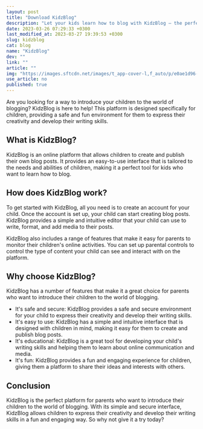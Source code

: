 ```yaml
---
layout: post
title: "Download KidzBlog"
description: "Let your kids learn how to blog with KidzBlog – the perfect platform for children to express their creativity and develop their writing skills in a fun and safe online environment."
date: 2023-03-26 07:29:33 +0300
last_modified_at: 2023-03-27 19:39:53 +0300
slug: kidzblog
cat: blog
name: "KidzBlog"
dev: ""
link: ""
article: ""
img: "https://images.sftcdn.net/images/t_app-cover-l,f_auto/p/e0ae1d96-9b52-11e6-8c57-00163ec9f5fa/574533561/kidzblog-screenshot.jpg"
use_article: no
published: true
---
```

Are you looking for a way to introduce your children to the world of blogging? KidzBlog is here to help! This platform is designed specifically for children, providing a safe and fun environment for them to express their creativity and develop their writing skills.

## What is KidzBlog?

KidzBlog is an online platform that allows children to create and publish their own blog posts. It provides an easy-to-use interface that is tailored to the needs and abilities of children, making it a perfect tool for kids who want to learn how to blog.

## How does KidzBlog work?

To get started with KidzBlog, all you need is to create an account for your child. Once the account is set up, your child can start creating blog posts. KidzBlog provides a simple and intuitive editor that your child can use to write, format, and add media to their posts.

KidzBlog also includes a range of features that make it easy for parents to monitor their children's online activities. You can set up parental controls to control the type of content your child can see and interact with on the platform.

## Why choose KidzBlog?

KidzBlog has a number of features that make it a great choice for parents who want to introduce their children to the world of blogging.

* It's safe and secure: KidzBlog provides a safe and secure environment for your child to express their creativity and develop their writing skills.
* It's easy to use: KidzBlog has a simple and intuitive interface that is designed with children in mind, making it easy for them to create and publish blog posts.
* It's educational: KidzBlog is a great tool for developing your child's writing skills and helping them to learn about online communication and media.
* It's fun: KidzBlog provides a fun and engaging experience for children, giving them a platform to share their ideas and interests with others.

## Conclusion

KidzBlog is the perfect platform for parents who want to introduce their children to the world of blogging. With its simple and secure interface, KidzBlog allows children to express their creativity and develop their writing skills in a fun and engaging way. So why not give it a try today?